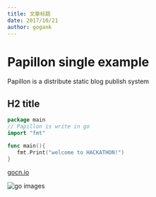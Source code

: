 ```yaml
---
title: 文章标题
date: 2017/10/21
author: gogank
---
```


# Papillon single example

Papillon is a distribute static blog publish system

## H2 title 

```go
package main
// Papillon is write in go
import "fmt"

func main(){
   fmt.Print("welcome to HACKATHON!")
}  
```





[gocn.io](http://https://gocn.io/)

![go images](http://chenquanme.oss-cn-shanghai.aliyuncs.com/blog/7gciq.jpeg)

